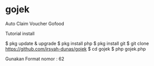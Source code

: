 # gojek
Auto Claim Voucher Gofood

Tutorial install

$ pkg update & upgrade
$ pkg install php
$ pkg install git
$ git clone https://github.com/irsyah-dunas/gojek
$ cd gojek
$ php gojek.php

Gunakan Format nomor : 62
